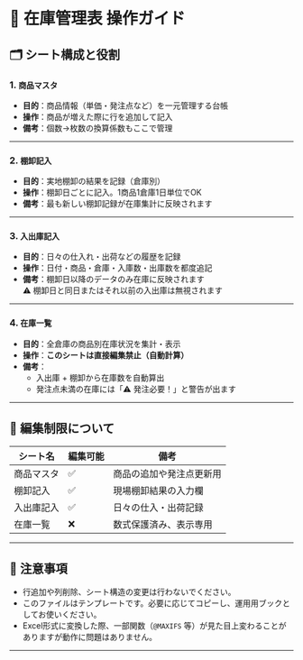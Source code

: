 # 📘 在庫管理表 操作ガイド

## 🗂 シート構成と役割

### 1. `商品マスタ`
- **目的**：商品情報（単価・発注点など）を一元管理する台帳
- **操作**：商品が増えた際に行を追加して記入
- **備考**：個数→枚数の換算係数もここで管理

---

### 2. `棚卸記入`
- **目的**：実地棚卸の結果を記録（倉庫別）
- **操作**：棚卸日ごとに記入。1商品1倉庫1日単位でOK
- **備考**：最も新しい棚卸記録が在庫集計に反映されます

---

### 3. `入出庫記入`
- **目的**：日々の仕入れ・出荷などの履歴を記録
- **操作**：日付・商品・倉庫・入庫数・出庫数を都度追記
- **備考**：棚卸日以降のデータのみ在庫に反映されます  
  ⚠ 棚卸日と同日またはそれ以前の入出庫は無視されます

---

### 4. `在庫一覧`
- **目的**：全倉庫の商品別在庫状況を集計・表示
- **操作**：**このシートは直接編集禁止（自動計算）**
- **備考**：
  - 入出庫 + 棚卸から在庫数を自動算出
  - 発注点未満の在庫には「⚠ 発注必要！」と警告が出ます

---

## 🔐 編集制限について

| シート名       | 編集可能 | 備考                         |
|----------------|----------|------------------------------|
| 商品マスタ     | ✅       | 商品の追加や発注点更新用     |
| 棚卸記入       | ✅       | 現場棚卸結果の入力欄         |
| 入出庫記入     | ✅       | 日々の仕入・出荷記録         |
| 在庫一覧       | ❌       | 数式保護済み、表示専用       |

---

## 📄 注意事項

- 行追加や列削除、シート構造の変更は行わないでください。
- このファイルはテンプレートです。必要に応じてコピーし、運用用ブックとしてお使いください。
- Excel形式に変換した際、一部関数（`@MAXIFS` 等）が見た目上変わることがありますが動作に問題はありません。

---
